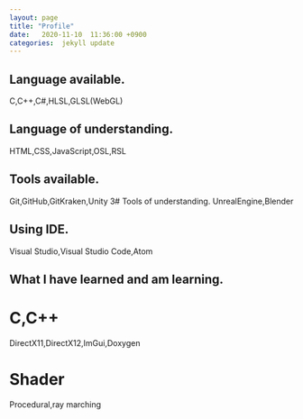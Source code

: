 ```yaml
---
layout: page
title: "Profile"
date:   2020-11-10  11:36:00 +0900
categories:  jekyll update
---
```

## Language available.
C,C++,C#,HLSL,GLSL(WebGL)
## Language of understanding.
HTML,CSS,JavaScript,OSL,RSL
## Tools available.
Git,GitHub,GitKraken,Unity
3# Tools of understanding.
UnrealEngine,Blender
## Using IDE.
Visual Studio,Visual Studio Code,Atom
## What I have learned and am learning.
# C,C++
DirectX11,DirectX12,ImGui,Doxygen
# Shader
Procedural,ray marching
